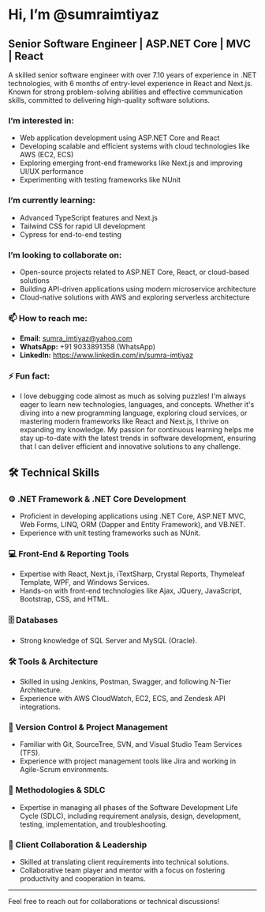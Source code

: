 # Hi, I’m @sumraimtiyaz

## Senior Software Engineer | ASP.NET Core | MVC | React

A skilled senior software engineer with over 7.10 years of experience in .NET technologies, with 6 months of entry-level experience in React and Next.js. Known for strong problem-solving abilities and effective communication skills, committed to delivering high-quality software solutions.

### I’m interested in:
- Web application development using ASP.NET Core and React
- Developing scalable and efficient systems with cloud technologies like AWS (EC2, ECS)
- Exploring emerging front-end frameworks like Next.js and improving UI/UX performance
- Experimenting with testing frameworks like NUnit

### I’m currently learning:
- Advanced TypeScript features and Next.js
- Tailwind CSS for rapid UI development
- Cypress for end-to-end testing

### I’m looking to collaborate on:
- Open-source projects related to ASP.NET Core, React, or cloud-based solutions
- Building API-driven applications using modern microservice architecture
- Cloud-native solutions with AWS and exploring serverless architecture

### 📫 How to reach me:
- **Email:** sumra_imtiyaz@yahoo.com
- **WhatsApp:** +91 9033891358 (WhatsApp)
- **LinkedIn:** https://www.linkedin.com/in/sumra-imtiyaz

### ⚡ Fun fact:
- I love debugging code almost as much as solving puzzles! I'm always eager to learn new technologies, languages, and concepts. Whether it's diving into a new programming language, exploring cloud services, or mastering modern frameworks like React and Next.js, I thrive on expanding my knowledge. My passion for continuous learning helps me stay up-to-date with the latest trends in software development, ensuring that I can deliver efficient and innovative solutions to any challenge.

## 🛠️ Technical Skills

### ⚙️ .NET Framework & .NET Core Development
- Proficient in developing applications using .NET Core, ASP.NET MVC, Web Forms, LINQ, ORM (Dapper and Entity Framework), and VB.NET.
- Experience with unit testing frameworks such as NUnit.

### 💻 Front-End & Reporting Tools
- Expertise with React, Next.js, iTextSharp, Crystal Reports, Thymeleaf Template, WPF, and Windows Services.
- Hands-on with front-end technologies like Ajax, JQuery, JavaScript, Bootstrap, CSS, and HTML.

### 🗄️ Databases
- Strong knowledge of SQL Server and MySQL (Oracle).

### 🛠️ Tools & Architecture
- Skilled in using Jenkins, Postman, Swagger, and following N-Tier Architecture.
- Experience with AWS CloudWatch, EC2, ECS, and Zendesk API integrations.

### 🔧 Version Control & Project Management
- Familiar with Git, SourceTree, SVN, and Visual Studio Team Services (TFS).
- Experience with project management tools like Jira and working in Agile-Scrum environments.

### 🚀 Methodologies & SDLC
- Expertise in managing all phases of the Software Development Life Cycle (SDLC), including requirement analysis, design, development, testing, implementation, and troubleshooting.

### 🤝 Client Collaboration & Leadership
- Skilled at translating client requirements into technical solutions.
- Collaborative team player and mentor with a focus on fostering productivity and cooperation in teams.

---

Feel free to reach out for collaborations or technical discussions!


<!---
sumraimtiyaz/sumraimtiyaz is a ✨ special ✨ repository because its `README.md` (this file) appears on your GitHub profile.
You can click the Preview link to take a look at your changes.
--->
